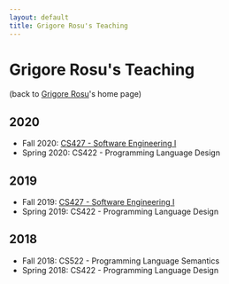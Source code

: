 ```yaml
---
layout: default
title: Grigore Rosu's Teaching
---
```


# Grigore Rosu's Teaching

(back to [Grigore Rosu](/fsl//people/grigore-rosu/index.html)'s home page)

## 2020

- Fall 2020: 
  [CS427 - Software Engineering I](https://wiki.cites.illinois.edu/wiki/display/cs427fa20)
- Spring 2020:
  CS422 - Programming Language Design

## 2019

- Fall 2019:
  [CS427 - Software Engineering I](https://wiki.cites.illinois.edu/wiki/display/cs427fa19)
- Spring 2019:
  CS422 - Programming Language Design

## 2018

- Fall 2018:
  CS522 - Programming Language Semantics
- Spring 2018:
  CS422 - Programming Language Design
